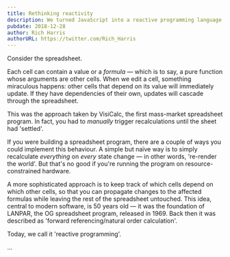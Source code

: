 ```yaml
---
title: Rethinking reactivity
description: We turned JavaScript into a reactive programming language, and it's a lot of fun
pubdate: 2018-12-28
author: Rich Harris
authorURL: https://twitter.com/Rich_Harris
---
```


Consider the spreadsheet.

Each cell can contain a value or a *formula* — which is to say, a pure function whose arguments are other cells. When we edit a cell, something miraculous happens: other cells that depend on its value will immediately update. If they have dependencies of their own, updates will cascade through the spreadsheet.

<aside><p>This was the approach taken by VisiCalc, the first mass-market spreadsheet program. In fact, you had to <em>manually</em> trigger recalculations until the sheet had 'settled'.</p></aside>

If you were building a spreadsheet program, there are a couple of ways you could implement this behaviour. A simple but naïve way is to simply recalculate *everything* on *every* state change — in other words, 're-render the world'. But that's no good if you're running the program on resource-constrained hardware.

A more sophisticated approach is to keep track of which cells depend on which other cells, so that you can propagate changes to the affected formulas while leaving the rest of the spreadsheet untouched. This idea, central to modern software, is 50 years old — it was the foundation of LANPAR, the OG spreadsheet program, released in 1969. Back then it was described as 'forward referencing/natural order calculation'.

Today, we call it 'reactive programming'.

...